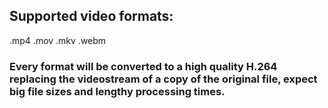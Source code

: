 ## Supported video formats:
.mp4
.mov
.mkv
.webm
### Every format will be converted to a high quality H.264 replacing the videostream of a copy of the original file, expect big file sizes and lengthy processing times.
